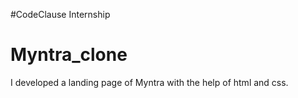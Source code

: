 #CodeClause Internship
# Myntra_clone
I developed a landing page of Myntra with the help of html and css.
